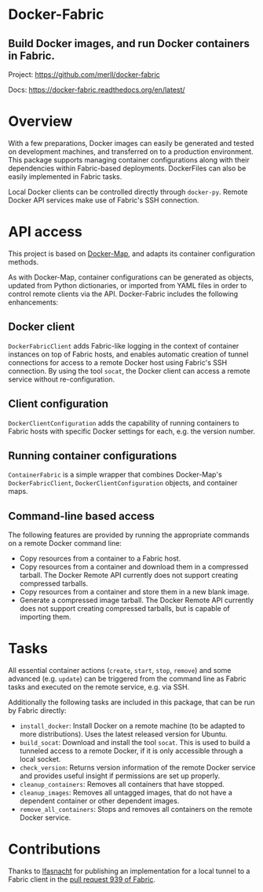 Docker-Fabric
=============

Build Docker images, and run Docker containers in Fabric.
---------------------------------------------------------

Project: https://github.com/merll/docker-fabric

Docs: https://docker-fabric.readthedocs.org/en/latest/


Overview
========
With a few preparations, Docker images can easily be generated and tested on development
machines, and transferred on to a production environment. This package supports managing
container configurations along with their dependencies within Fabric-based deployments.
DockerFiles can also be easily implemented in Fabric tasks.

Local Docker clients can be controlled directly through ``docker-py``. Remote Docker
API services make use of Fabric's SSH connection.

API access
==========
This project is based on [Docker-Map](https://github.com/merll/docker-map), and adapts
its container configuration methods.

As with Docker-Map, container configurations can be generated as objects, updated from
Python dictionaries, or imported from YAML files in order to control remote clients
via the API. Docker-Fabric includes the following enhancements:

Docker client
-------------
`DockerFabricClient` adds Fabric-like logging in the context of container instances on
top of Fabric hosts, and enables automatic creation of tunnel connections for access to a
remote Docker host using Fabric's SSH connection. By using the tool `socat`, the Docker
client can access a remote service without re-configuration.

Client configuration
--------------------
`DockerClientConfiguration` adds the capability of running containers to Fabric hosts
with specific Docker settings for each, e.g. the version number.

Running container configurations
--------------------------------
`ContainerFabric` is a simple wrapper that combines Docker-Map's `DockerFabricClient`,
`DockerClientConfiguration` objects, and container maps.

Command-line based access
-------------------------
The following features are provided by running the appropriate commands on a remote Docker
command line:

* Copy resources from a container to a Fabric host.
* Copy resources from a container and download them in a compressed tarball. The Docker
  Remote API currently does not support creating compressed tarballs.
* Copy resources from a container and store them in a new blank image.
* Generate a compressed image tarball. The Docker Remote API currently does not support
  creating compressed tarballs, but is capable of importing them.

Tasks
=====
All essential container actions (`create`, `start`, `stop`, `remove`) and some advanced
(e.g. `update`) can be triggered from the command line as Fabric tasks and executed on
the remote service, e.g. via SSH.

Additionally the following tasks are included in this package, that can be run by Fabric
directly:

* `install_docker`: Install Docker on a remote machine (to be adapted to more
  distributions). Uses the latest released version for Ubuntu.
* `build_socat`: Download and install the tool `socat`. This is used to build a tunneled
  access to a remote Docker, if it is only accessible through a local socket.
* `check_version`: Returns version information of the remote Docker service and provides
  useful insight if permissions are set up properly.
* `cleanup_containers`: Removes all containers that have stopped.
* `cleanup_images`: Removes all untagged images, that do not have a dependent container
  or other dependent images.
* `remove_all_containers`: Stops and removes all containers on the remote Docker service.


Contributions
=============
Thanks to [lfasnacht](https://github.com/lfasnacht) for publishing an implementation for
a local tunnel to a Fabric client in the [pull request 939 of Fabric](https://github.com/fabric/fabric/pull/939).
